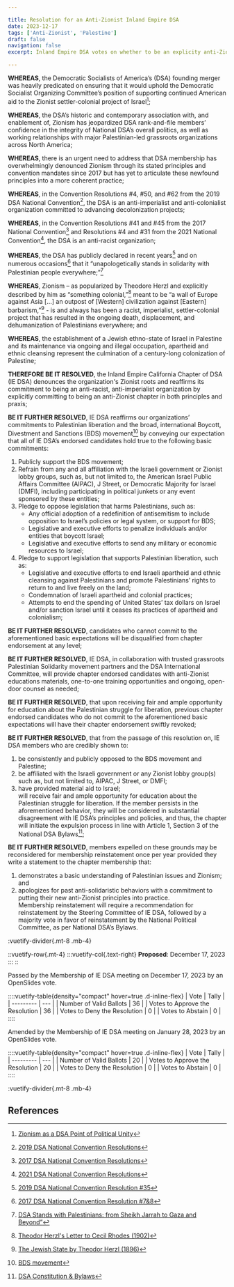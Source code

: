 ```yaml
---

title: Resolution for an Anti-Zionist Inland Empire DSA
date: 2023-12-17
tags: ['Anti-Zionist', 'Palestine']
draft: false
navigation: false
excerpt: Inland Empire DSA votes on whether to be an explicity anti-Zionist chapter.

---
```


**WHEREAS**, the Democratic Socialists of America’s (DSA) founding merger was heavily predicated on ensuring that it would uphold the Democratic Socialist Organizing Committee’s position of supporting continued American aid to the Zionist settler-colonial project of Israel[^1];

**WHEREAS**,  the DSA’s historic and contemporary association with, and enablement of, Zionism has jeopardized DSA rank-and-file members’ confidence in the integrity of National DSA’s overall politics, as well as working relationships with major Palestinian-led grassroots organizations across North America;  

**WHEREAS**, there is an urgent need to address that DSA membership has overwhelmingly denounced Zionism through its stated principles and convention mandates since 2017 but has yet to articulate these newfound principles into a more coherent practice;  

**WHEREAS**, in the Convention Resolutions #4, #50, and #62 from the 2019 DSA National Convention[^2], the DSA is an anti-imperialist and anti-colonialist organization committed to advancing decolonization projects;  

**WHEREAS**, in the Convention Resolutions #41 and #45 from the 2017 National Convention[^3] and Resolutions #4 and #31 from the 2021 National Convention[^4], the DSA is an anti-racist organization;  

**WHEREAS**, the DSA has publicly declared in recent years[^5] and on numerous occasions[^6] that it “unapologetically stands in solidarity with Palestinian people everywhere;”[^7]  

**WHEREAS**, Zionism – as popularized by Theodore Herzl and explicitly described by him as “something colonial,”[^8] meant to be “a wall of Europe against Asia [...] an outpost of [Western] civilization against [Eastern] barbarism,”[^9] - is and always has been a racist, imperialist, settler-colonial project that has resulted in the ongoing death, displacement, and dehumanization of Palestinians everywhere; and  

**WHEREAS**, the establishment of a Jewish ethno-state of Israel in Palestine and its maintenance via ongoing and illegal occupation, apartheid and ethnic cleansing represent the culmination of a century-long colonization of Palestine;  

**THEREFORE BE IT RESOLVED**, the Inland Empire California Chapter of DSA (IE DSA) denounces the organization's Zionist roots and reaffirms its commitment to being an anti-racist, anti-imperialist organization by explicitly committing to being an anti-Zionist chapter in both principles and praxis;  

**BE IT FURTHER RESOLVED**, IE DSA reaffirms our organizations’ commitments to Palestinian liberation and the broad, international Boycott, Divestment and Sanctions (BDS) movement[^10] by conveying our expectation that all of IE DSA’s endorsed candidates hold true to the following basic commitments:  
1. Publicly support the BDS movement;  
2. Refrain from any and all affiliation with the Israeli government or Zionist lobby groups, such as, but not limited to, the American Israel Public Affairs Committee (AIPAC), J Street, or Democratic Majority for Israel (DMFI), including participating in political junkets or any event sponsored by these entities;  
3. Pledge to oppose legislation that harms Palestinians, such as:  
    * Any official adoption of a redefinition of antisemitism to include opposition to Israel’s policies or legal system, or support for BDS;  
    * Legislative and executive efforts to penalize individuals and/or entities that boycott Israel;  
    * Legislative and executive efforts to send any military or economic resources to Israel;  
4. Pledge to support legislation that supports Palestinian liberation, such as:  
   * Legislative and executive efforts to end Israeli apartheid and ethnic cleansing against Palestinians and promote Palestinians’ rights to return to and live freely on the land;  
   * Condemnation of Israeli apartheid and colonial practices;  
   * Attempts to end the spending of United States’ tax dollars on Israel and/or sanction Israel until it ceases its practices of apartheid and colonialism;  

**BE IT FURTHER RESOLVED**, candidates who cannot commit to the aforementioned basic expectations will be disqualified from chapter endorsement at any level;  

**BE IT FURTHER RESOLVED**, IE DSA, in collaboration with trusted grassroots Palestinian Solidarity movement partners and the DSA International Committee, will provide chapter endorsed candidates with anti-Zionist educations materials, one-to-one training opportunities and ongoing, open-door counsel as needed;  

**BE IT FURTHER RESOLVED**, that upon receiving fair and ample opportunity for education about the Palestinian struggle for liberation, previous chapter endorsed candidates who do not commit to the aforementioned basic expectations will have their chapter endorsement swiftly revoked;  

**BE IT FURTHER RESOLVED**, that from the passage of this resolution on, IE DSA members who are credibly shown to:  
1. be consistently and publicly opposed to the BDS movement and Palestine;  
2. be affiliated with the Israeli government or any Zionist lobby group(s) such as, but not limited to, AIPAC, J Street, or DMFI;  
3. have provided material aid to Israel;  
will receive fair and ample opportunity for education about the Palestinian struggle for liberation. If the member persists in the aforementioned behavior, they will be considered in substantial disagreement with IE DSA’s principles and policies, and thus, the chapter will initiate the expulsion process in line with Article 1, Section 3 of the National DSA Bylaws[^11];  

**BE IT FURTHER RESOLVED**, members expelled on these grounds may be reconsidered for membership reinstatement once per year provided they write a statement to the chapter membership that:  
1. demonstrates a basic understanding of Palestinian issues and Zionism; and  
2. apologizes for past anti-solidaristic behaviors with a commitment to putting their new anti-Zionist principles into practice.  
Membership reinstatement will require a recommendation for reinstatement by the Steering Committee of IE DSA, followed by a majority vote in favor of reinstatement by the National Political Committee, as per National DSA’s Bylaws.

:vuetify-divider{.mt-8 .mb-4}

::vuetify-row{.mt-4}
    :::vuetify-col{.text-right}
    **Proposed**: December 17, 2023
    :::
::

Passed by the Membership of IE DSA meeting on December 17, 2023 by an OpenSlides vote.  

::::vuetify-table{density="compact" hover=true .d-inline-flex}
| Vote | Tally |
| --------- | --- |
| Number of Valid Ballots | 36 |
| Votes to Approve the Resolution | 36 |
| Votes to Deny the Resolution | 0 |
| Votes to Abstain | 0 |
::::

Amended by the Membership of IE DSA meeting on January 28, 2023 by an OpenSlides vote.  

::::vuetify-table{density="compact" hover=true .d-inline-flex}
| Vote | Tally |
| --------- | --- |
| Number of Valid Ballots | 20 |
| Votes to Approve the Resolution | 20 |
| Votes to Deny the Resolution | 0 |
| Votes to Abstain | 0 |
::::

:vuetify-divider{.mt-8 .mb-4}

## References

[^1]: [Zionism as a DSA Point of Political Unity](https://drive.google.com/drive/folders/10OgfSQUpuNC9r_DxvKthCCV_Lcy9q0g4)  
[^2]: [2019 DSA National Convention Resolutions](https://www.dsausa.org/files/2019/06/2019-Resolutions-Approved.pdf)  
[^3]: [2017 DSA National Convention Resolutions](https://d3n8a8pro7vhmx.cloudfront.net/dsausa/pages/4039/attachments/original/1510787414/Public_Document_of_2017_Convention_Resolutions.pdf?1510787414#page9)  
[^4]: [2021 DSA National Convention Resolutions](https://convention2021.dsausa.org/2021-dsa-convention-resolutions/#P1D)  
[^5]: [2019 DSA National Convention Resolution #35](https://bdsmovement.net/news/democratic-socialists-america-commit-national-bds-organizing)  
[^6]: [2017 DSA National Convention Resolution #7&8](https://d3n8a8pro7vhmx.cloudfront.net/dsausa/pages/4039/attachments/original/1510787414/Public_Document_of_2017_Convention_Resolutions.pdf?1510787414#page10)  
[^7]: [DSA Stands with Palestinians: from Sheikh Jarrah to Gaza and Beyond”](https://www.dsausa.org/statements/dsa-stands-with-palestinians-from-sheikh-jarrah-to-gaza-and-beyond/)  
[^8]: [Theodor Herzl's Letter to Cecil Rhodes (1902)](https://decolonizepalestine.com/myth/zionism-is-not-colonialism-just-jewish-self-determination/)  
[^9]: [The Jewish State by Theodor Herzl (1896)](https://www.gutenberg.org/files/25282/25282-h/25282-h.htm)  
[^10]: [BDS movement](https://bdsmovement.net/what-is-bds)  
[^11]: [DSA Constitution & Bylaws](https://www.dsausa.org/about-us/constitution/#P1A)  
